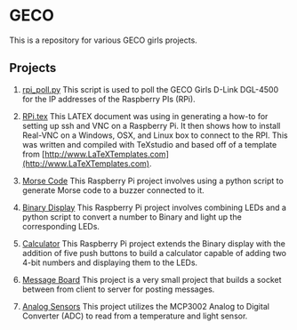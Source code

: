 # GECO
This is a repository for various GECO girls projects.

## Projects
1. [rpi_poll.py](./rpi_poll.py)
   This script is used to poll the GECO Girls D-Link DGL-4500 for the IP addresses of the Raspberry PIs (RPi). 

2. [RPi.tex](./doc/RPi.tex)
   This LATEX document was using in generating a how-to for setting up ssh and VNC on a Raspberry Pi.  It then shows how to install Real-VNC on a Windows, OSX, and Linux box to connect to the RPI.  This was written and compiled with TeXstudio and based off of a template from [http://www.LaTeXTemplates.com](http://www.LaTeXTemplates.com).

3. [Morse Code](./morse_code/)
    This Raspberry Pi project involves using a python script to generate Morse code to a buzzer connected to it.

4. [Binary Display](./binary_display/)
    This Raspberry Pi project involves combining LEDs and a python script to convert a number to Binary and light up the corresponding LEDs.

5. [Calculator](./calculator/)
    This Raspberry Pi project extends the Binary display with the addition of five push buttons to build a calculator capable of adding two 4-bit numbers and displaying them to the LEDs.

6. [Message Board](./message_board/)
    This project is a very small project that builds a socket between from client to server for posting  messages.

7. [Analog Sensors](./analog_sensors/)
    This project utilizes the MCP3002 Analog to Digital Converter (ADC) to read from a temperature and light sensor. 
